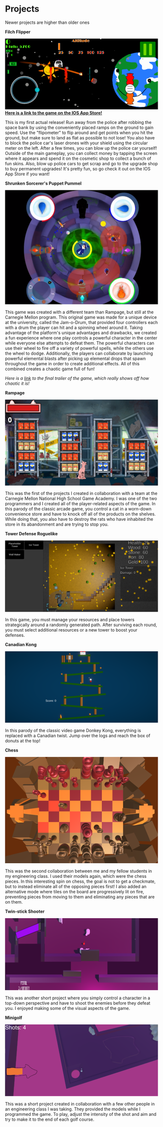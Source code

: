 
# Projects
Newer projects are higher than older ones

**Filch Flipper**

![Space-Heist](/assets/img/Filch-Flipper.png)
**[Here is a link to the game on the IOS App Store!](https://apps.apple.com/us/app/filch-flipper/id6736406919?uo=4)**

This is my first actual release! Run away from the police after robbing the space bank by using the conveniently placed ramps on the ground to gain speed. Use the "flipometer" to flip around and get points when you hit the ground, but make sure to land as flat as possible to not lose! You also have to block the police car's laser drones with your shield using the circular meter on the left. After a few times, you can blow up the police car yourself! Outside of the main gameplay, you can collect money by tapping the screen where it appears and spend it on the cosmetic shop to collect a bunch of fun skins. Also, blow up police cars to get scrap and go to the upgrade shop to buy permanent upgrades! It's pretty fun, so go check it out on the IOS App Store if you want!



**Shrunken Sorcerer's Puppet Pummel**

![SSPP](/assets/img/SSPP.png)

This game was created with a different team than Rampage, but still at the Carnegie Mellon program. This original game was made for a unique device at the university, called the Jam-o-Drum, that provided four controllers each with a drum the player can hit and a spinning wheel around it. Taking advantage of the platform's unique advantages and drawbacks, we created a fun experience where one play controls a powerful character in the center while everyone else attempts to defeat them. The powerful characters can use their wheel to fire off a variety of powerful spells, while the others use the wheel to dodge. Additionally, the players can collaborate by launching powerful elemental blasts after picking up elemental drops that spawn throughout the game in order to create additional effects. All of this combined creates a chaotic game full of fun!

*Here is a [link](https://drive.google.com/file/d/1a_KdRTTd2Y-TLGrKvUbb9tz7or5om3ik/view?usp=sharing) to the final trailer of the game, which really shows off how chaotic it is!*

**Rampage**

![Rampage](/assets/img/Rampage.png)

This was the first of the projects I created in collaboration with a team at the Carnegie Mellon National High School Game Academy. I was one of the two programmers and I created all of the player-related aspects of the game. In this parody of the classic arcade game, you control a cat in a worn-down convenience store and have to knock off all of the products on the shelves. While doing that, you also have to destroy the rats who have inhabited the store in its abandonment and are trying to stop you.

**Tower Defense Roguelike**

![TD-Roguelike](/assets/img/TD-Roguelike.png)

In this game, you must manage your resources and place towers strategically around a randomly generated path. After surviving each round, you must select additional resources or a new tower to boost your defenses. 

**Canadian Kong**

![Donkey Kong](/assets/img/DK.png)

In this parody of the classic video game Donkey Kong, everything is replaced with a Canadian twist. Jump over the logs and reach the box of donuts at the top!

**Chess**

![Chess](/assets/img/Chess.png)

This was the second collaboration between me and my fellow students in my engineering class. I used their models again, which were the chess pieces. In this interesting spin on chess, the goal is not to get a checkmate, but to instead eliminate all of the opposing pieces first! I also added an alternative mode where tiles on the board are progressively lit on fire, preventing pieces from moving to them and eliminating any pieces that are on them.

**Twin-stick Shooter**

![Twin-stick Shooter](/assets/img/Twinstick-Shooter.png)

This was another short project where you simply control a character in a top-down perspective and have to shoot the enemies before they defeat you. I enjoyed making some of the visual aspects of the game.

**Minigolf**

![Minigolf](/assets/img/Minigolf.png)

This was a short project created in collaboration with a few other people in an engineering class I was taking. They provided the models while I programmed the game. To play, adjust the intensity of the shot and aim and try to make it to the end of each golf course.





